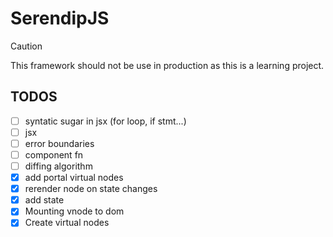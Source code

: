 # SerendipJS

> [!CAUTION]
> This framework should not be use in production as this is a learning project.

## TODOS

- [ ] syntatic sugar in jsx (for loop, if stmt...)
- [ ] jsx
- [ ] error boundaries
- [ ] component fn
- [ ] diffing algorithm
- [x] add portal virtual nodes
- [x] rerender node on state changes
- [x] add state
- [x] Mounting vnode to dom
- [x] Create virtual nodes
